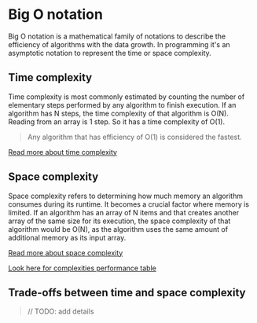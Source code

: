 # Big O notation

Big O notation is a mathematical family of notations to describe the efficiency of algorithms with the data growth. In programming it's an asymptotic notation to represent the time or space complexity.

## Time complexity

Time complexity is most commonly estimated by counting the number of elementary steps performed by any algorithm to finish execution. If an algorithm has N steps, the time complexity of that algorithm is O\(N\). Reading from an array is 1 step. So it has a time complexity of O\(1\).

> Any algorithm that has efficiency of O\(1\) is considered the fastest.

[Read more about time complexity](https://github.com/sajibsrs/data-structures-algorithms-hyperdrive/tree/d6be1930effbc975413247e419b9681b018d7dbc/performance/efficiency/time-complexity.md)

## Space complexity

Space complexity refers to determining how much memory an algorithm consumes during its runtime. It becomes a crucial factor where memory is limited. If an algorithm has an array of N items and that creates another array of the same size for its execution, the space complexity of that algorithm would be O\(N\), as the algorithm uses the same amount of additional memory as its input array.

[Read more about space complexity](https://github.com/sajibsrs/data-structures-algorithms-hyperdrive/tree/d6be1930effbc975413247e419b9681b018d7dbc/performance/efficiency/space-complexity.md)

[Look here for complexities performance table](https://github.com/sajibsrs/data-structures-algorithms-hyperdrive/tree/d6be1930effbc975413247e419b9681b018d7dbc/performance/efficiency/references/complexities-table.md)

## Trade-offs between time and space complexity

> // TODO: add details

